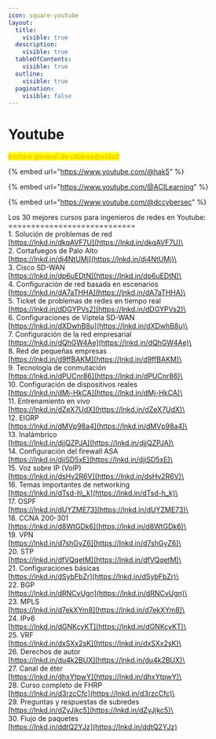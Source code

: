 ```yaml
---
icon: square-youtube
layout:
  title:
    visible: true
  description:
    visible: true
  tableOfContents:
    visible: true
  outline:
    visible: true
  pagination:
    visible: false
---
```


# Youtube

<mark style="color:orange;">bertura general de ciberseguridad</mark>

{% embed url="https://www.youtube.com/@hak5" %}

{% embed url="https://www.youtube.com/@ACILearning" %}

{% embed url="https://www.youtube.com/@dccybersec" %}

Los 30 mejores cursos para ingenieros de redes en Youtube:\
\============================\
1\. Solución de problemas de red\
[https://lnkd.in/dkqAVF7U](https://lnkd.in/dkqAVF7U)\
\
2\. Cortafuegos de Palo Alto\
[https://lnkd.in/dj4NtUMj](https://lnkd.in/dj4NtUMj)\
\
3\. Cisco SD-WAN\
[https://lnkd.in/dp6uEDtN](https://lnkd.in/dp6uEDtN)\
\
4\. Configuración de red basada en escenarios\
[https://lnkd.in/dA7aTHHA](https://lnkd.in/dA7aTHHA)\
\
5\. Ticket de problemas de redes en tiempo real\
[https://lnkd.in/dDGYPVs2](https://lnkd.in/dDGYPVs2)\
\
6\. Configuraciones de Viptela SD-WAN\
[https://lnkd.in/dXDwhB8u](https://lnkd.in/dXDwhB8u)\
\
7\. Configuración de la red empresarial\
[https://lnkd.in/dQhGW4Ae](https://lnkd.in/dQhGW4Ae)\
\
8\. Red de pequeñas empresas\
[https://lnkd.in/d9ffBAKM](https://lnkd.in/d9ffBAKM)\
\
9\. Tecnología de conmutación\
[https://lnkd.in/dPUCnr86](https://lnkd.in/dPUCnr86)\
\
10\. Configuración de dispositivos reales\
[https://lnkd.in/dMj-HkCA](https://lnkd.in/dMj-HkCA)\
\
11\. Entrenamiento en vivo\
[https://lnkd.in/dZeX7UdX](https://lnkd.in/dZeX7UdX)\
\
12\. EIGRP\
[https://lnkd.in/dMVp98a4](https://lnkd.in/dMVp98a4)\
\
13\. Inalámbrico\
[https://lnkd.in/djjQZPJA](https://lnkd.in/djjQZPJA)\
\
14\. Configuración del firewall ASA\
[https://lnkd.in/djiSD5xE](https://lnkd.in/djiSD5xE)\
\
15\. Voz sobre IP (VoIP)\
[https://lnkd.in/dsHv2R6V](https://lnkd.in/dsHv2R6V)\
\
16\. Temas importantes de networking\
[https://lnkd.in/dTsd-h\_k](https://lnkd.in/dTsd-h_k)\
\
17\. OSPF\
[https://lnkd.in/dUYZME73](https://lnkd.in/dUYZME73)\
\
18\. CCNA 200-301\
[https://lnkd.in/d8WtGDk6](https://lnkd.in/d8WtGDk6)\
\
19\. VPN\
[https://lnkd.in/d7shGyZ6](https://lnkd.in/d7shGyZ6)\
\
20\. STP\
[https://lnkd.in/dfVQqetM](https://lnkd.in/dfVQqetM)\
\
21\. Configuraciones básicas\
[https://lnkd.in/dSybFbZr](https://lnkd.in/dSybFbZr)\
\
22\. BGP\
[https://lnkd.in/dRNCvUgn](https://lnkd.in/dRNCvUgn)\
\
23\. MPLS\
[https://lnkd.in/d7ekXYm8](https://lnkd.in/d7ekXYm8)\
\
24\. IPv6\
[https://lnkd.in/dGNKcyKT](https://lnkd.in/dGNKcyKT)\
\
25\. VRF\
[https://lnkd.in/dxSXx2sK](https://lnkd.in/dxSXx2sK)\
\
26\. Derechos de autor\
[https://lnkd.in/du4k2BUX](https://lnkd.in/du4k2BUX)\
\
27\. Canal de éter\
[https://lnkd.in/dhxYtpwY](https://lnkd.in/dhxYtpwY)\
\
28\. Curso completo de FHRP\
[https://lnkd.in/d3rzcCfc](https://lnkd.in/d3rzcCfc)\
\
29\. Preguntas y respuestas de subredes\
[https://lnkd.in/dZyJjkc5](https://lnkd.in/dZyJjkc5)\
\
30\. Flujo de paquetes\
[https://lnkd.in/ddtQ2YJz](https://lnkd.in/ddtQ2YJz)

